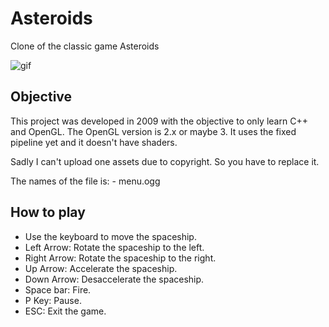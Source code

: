 # Asteroids
Clone of the classic game Asteroids

![gif](https://s1.gifyu.com/images/AteroidsToGif.gif)

Objective
-----------------------------
This project was developed in 2009 with the objective to only learn C++ and OpenGL. The OpenGL version is 2.x or maybe 3. It uses the fixed pipeline yet and it doesn't have shaders.

Sadly I can't upload one assets due to copyright. So you have to replace it. 

The names of the file is:
	- menu.ogg

How to play
-----------------------------
- Use the keyboard to move the spaceship.
- Left Arrow: Rotate the spaceship to the left.
- Right Arrow: Rotate the spaceship to the right.
- Up Arrow: Accelerate the spaceship.
- Down Arrow: Desaccelerate the spaceship.
- Space bar: Fire.
- P Key: Pause.
- ESC: Exit the game.

